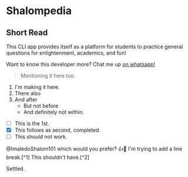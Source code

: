 # Shalompedia
## Short Read
This CLI app provides itself as a platform for students to practice general questions for enlightenment, academics, and fun!

Want to know this developer more? Chat me up [on whatsapp!](https://wa.me/+2349137287950)
>Mentioning it here too.
1. I'm making it here.
2. There also
3. And after
   + But not before
   - And definitely not within.
- [ ] This is the 1st.
- [x] This follows as second, completed.
- [ ] This should not work.

@ImaledoShalom101 which would you prefer? :+1:🚄
  I'm trying to add a line break.[^1]
This shouldn't have.[^2]

Settled.

